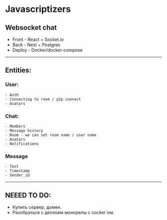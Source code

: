 # Javascriptizers

## Websocket chat

-   Front - React + Socket.io
-   Back - Nest + Postgres
-   Deploy - Docker/docker-compose

___

## Entities:

### User:
    - Auth
    - Connecting to room / p2p connect
    - Avatars    

### Chat: 
    - Members
    - Message history
    - Room - we can set room name / user name
    - Avatars
    - Notifications

### Message
    - Text  
    - Timestamp
    - Sender_id

___


## NEEED TO DO:

-   Купить сервер, домен.
-   Разобраться с деплоем монорепы с cocker`ом.
